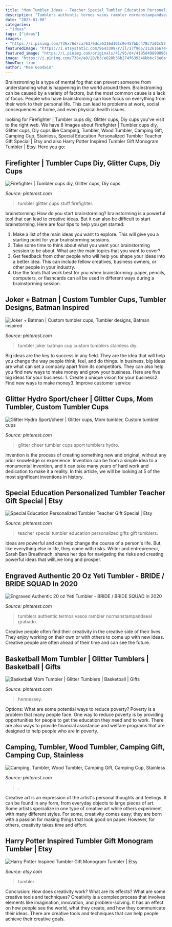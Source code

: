 ```yaml
---
title: "Mom Tumbler Ideas ~ Teacher Special Tumbler Education Personalized Gifts Gift Tumblers"
description: "Tumblers authentic termos vasos rambler normanstampandseal grabado"
date: "2023-01-08"
categories:
- "ideas"
tags: ["ideas"]
images:
- "https://i.pinimg.com/736x/6d/ca/63/6dca6316d161c9e457bbc478c7a02c52.jpg"
featuredImage: "https://i.etsystatic.com/9643399/r/il/17f965/2126166744/il_794xN.2126166744_2s73.jpg"
featured_image: "https://i.pinimg.com/originals/41/95/d4/4195d49899896609b6902202691ddb14.jpg"
image: "https://i.pinimg.com/736x/e0/28/b3/e028b36b274f639346bbbc73e6af72af.jpg"
ShowToc: true
author: "Mae Goodwin"
---
```



Brainstroming is a type of mental fog that can prevent someone from understanding what is happening in the world around them. Brainstroming can be caused by a variety of factors, but the most common cause is a lack of focus. People who have brainstroming can lose focus on everything from their work to their personal life. This can lead to problems at work, social consequences at home, and even physical health issues.

	

		
looking for Firefighter | Tumbler cups diy, Glitter cups, Diy cups you've visit to the right web. We have 8 Images about Firefighter | Tumbler cups diy, Glitter cups, Diy cups like Camping, Tumbler, Wood Tumbler, Camping Gift, Camping Cup, Stainless, Special Education Personalized Tumbler Teacher Gift Special | Etsy and also Harry Potter Inspired Tumbler Gift Monogram Tumbler | Etsy. Here you go:
		
    
## Firefighter | Tumbler Cups Diy, Glitter Cups, Diy Cups

<img loading=lazy src="https://i.pinimg.com/originals/7a/a2/27/7aa2279ecd2bc76412da244ee197c74c.jpg" onerror="this.onerror=null;this.src='https://tse3.mm.bing.net/th?id=OIP.g_C9pDZsgPPbV5bhRGxeqgHaJ4&amp;pid=15.1';" alt="Firefighter | Tumbler cups diy, Glitter cups, Diy cups">

_Source: pinterest.com_

>tumbler glitter cups stuff firefighter. 

	

brainstorming: How do you start brainstorming?
brainstorming is a powerful tool that can lead to creative ideas. But it can also be difficult to start brainstorming. Here are four tips to help you get started: 
1. Make a list of the main ideas you want to explore. This will give you a starting point for your brainstorming sessions.
2. Take some time to think about what you want your brainstorming session to be about. What are the main topics that you want to cover? 
3. Get feedback from other people who will help you shape your ideas into a better idea. This can include fellow creatives, business owners, or other people in your industry. 
4. Use the tools that work best for you when brainstorming: paper, pencils, computers, or flashcards can all be used in different ways during a brainstorming session.

    
## Joker + Batman | Custom Tumbler Cups, Tumbler Designs, Batman Inspired

<img loading=lazy src="https://i.pinimg.com/736x/6d/ca/63/6dca6316d161c9e457bbc478c7a02c52.jpg" onerror="this.onerror=null;this.src='https://tse1.mm.bing.net/th?id=OIP.Q5V9w2RXPsn0RjncViV-3AHaHa&amp;pid=15.1';" alt="Joker + Batman | Custom tumbler cups, Tumbler designs, Batman inspired">

_Source: pinterest.com_

>tumbler joker batman cup custom tumblers stainless diy. 

	

Big ideas are the key to success in any field. They are the idea that will help you change the way people think, feel, and do things. In business, big ideas are what can set a company apart from its competitors. They can also help you find new ways to make money and grow your business. Here are five big ideas for your business: 1. Create a unique vision for your business2. Find new ways to make money3. Improve customer service
    
## Glitter Hydro Sport/cheer | Glitter Cups, Mom Tumbler, Custom Tumbler Cups

<img loading=lazy src="https://i.pinimg.com/originals/41/95/d4/4195d49899896609b6902202691ddb14.jpg" onerror="this.onerror=null;this.src='https://tse3.mm.bing.net/th?id=OIP.CdwwMQZixrgS-G3-MwzxJAHaMA&amp;pid=15.1';" alt="Glitter Hydro Sport/cheer | Glitter cups, Mom tumbler, Custom tumbler cups">

_Source: pinterest.com_

>glitter cheer tumbler cups sport tumblers hydro. 

	

Invention is the process of creating something new and original, without any prior knowledge or experience. Invention can be from a simple idea to a monumental invention, and it can take many years of hard work and dedication to make it a reality. In this article, we will be looking at 5 of the most significant inventions in history.

    
## Special Education Personalized Tumbler Teacher Gift Special | Etsy

<img loading=lazy src="https://i.pinimg.com/736x/e0/28/b3/e028b36b274f639346bbbc73e6af72af.jpg" onerror="this.onerror=null;this.src='https://tse1.mm.bing.net/th?id=OIP.EugQLYZVXrjOVW6LDIgEFQHaJC&amp;pid=15.1';" alt="Special Education Personalized Tumbler Teacher Gift Special | Etsy">

_Source: pinterest.com_

>teacher special tumbler education personalized gifts gift tumblers. 

	

Ideas are powerful and can help change the course of a person's life. But, like everything else in life, they come with risks. Writer and entrepreneur, Sarah Ban Breathnach, shares her tips for navigating the risks and creating powerful ideas that willLive long and prosper.

    
## Engraved Authentic 20 Oz Yeti Tumbler - BRIDE / BRIDE SQUAD In 2020

<img loading=lazy src="https://i.pinimg.com/736x/06/f1/b9/06f1b9efe69bde53a1604647bed7e2ae.jpg" onerror="this.onerror=null;this.src='https://tse2.mm.bing.net/th?id=OIP.sIU7kNHT1DQ886NHPLik-AHaJ3&amp;pid=15.1';" alt="Engraved Authentic 20 oz Yeti Tumbler - BRIDE / BRIDE SQUAD in 2020">

_Source: pinterest.com_

>tumblers authentic termos vasos rambler normanstampandseal grabado. 

	

Creative people often find their creativity in the creative side of their lives. They enjoy working on their own or with others to come up with new ideas. Creative people are often ahead of their time and can see the future.

    
## Basketball Mom Tumbler | Glitter Tumblers | Basketball | Gifts

<img loading=lazy src="https://i.pinimg.com/736x/3a/17/44/3a1744f50ea702d57ccf2d7cfa08806c.jpg" onerror="this.onerror=null;this.src='https://tse1.mm.bing.net/th?id=OIP.MhV4ohKRlQ492Tx1MqB4YwHaHa&amp;pid=15.1';" alt="Basketball Mom Tumbler | Glitter Tumblers | Basketball | Gifts">

_Source: pinterest.com_

>hennessey. 

	

Options: What are some potential ways to reduce poverty?
Poverty is a problem that many people face. One way to reduce poverty is by providing opportunities for people to get the education they need and to work. There are also ways to provide financial assistance and welfare programs that are designed to help people who are in poverty.

    
## Camping, Tumbler, Wood Tumbler, Camping Gift, Camping Cup, Stainless

<img loading=lazy src="https://i.pinimg.com/originals/6d/a1/03/6da103db98a1ba5a18e7cdd7af364d6d.jpg" onerror="this.onerror=null;this.src='https://tse2.mm.bing.net/th?id=OIP.GipsV-c1_LFVZk3bMi3DBwHaJ4&amp;pid=15.1';" alt="Camping, Tumbler, Wood Tumbler, Camping Gift, Camping Cup, Stainless">

_Source: pinterest.com_

>. 

	

Creative art is an expression of the artist's personal thoughts and feelings. It can be found in any form, from everyday objects to large pieces of art. Some artists specialize in one type of creative art while others experiment with many different styles. For some, creativity comes easy; they are born with a passion for making things that look good on paper. However, for others, creativity takes time and effort.

    
## Harry Potter Inspired Tumbler Gift Monogram Tumbler | Etsy

<img loading=lazy src="https://i.etsystatic.com/9643399/r/il/17f965/2126166744/il_794xN.2126166744_2s73.jpg" onerror="this.onerror=null;this.src='https://tse4.mm.bing.net/th?id=OIP.PVRtBRksforSDtmaxuNlngHaJ4&amp;pid=15.1';" alt="Harry Potter Inspired Tumbler Gift Monogram Tumbler | Etsy">

_Source: etsy.com_

>tumbler. 

	

Conclusion: How does creativity work? What are its effects? What are some creative tools and techniques?
Creativity is a complex process that involves elements like imagination, innovation, and problem-solving. It has an effect on how people see the world, what they create, and how they communicate their ideas. There are creative tools and techniques that can help people achieve their creative goals.

